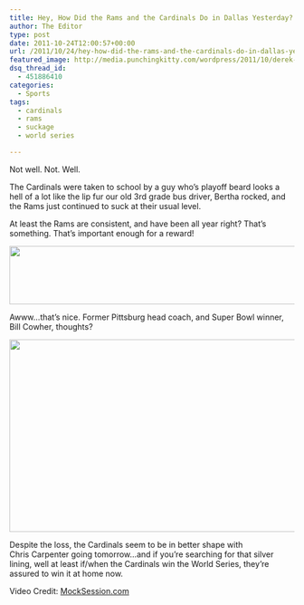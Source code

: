 ```yaml
---
title: Hey, How Did the Rams and the Cardinals Do in Dallas Yesterday?
author: The Editor
type: post
date: 2011-10-24T12:00:57+00:00
url: /2011/10/24/hey-how-did-the-rams-and-the-cardinals-do-in-dallas-yesterday/
featured_image: http://media.punchingkitty.com/wordpress/2011/10/derek-holland-mustache.jpg
dsq_thread_id:
  - 451886410
categories:
  - Sports
tags:
  - cardinals
  - rams
  - suckage
  - world series

---
```

Not well. Not. Well.

The Cardinals were taken to school by a guy who&#8217;s playoff beard looks a hell of a lot like the lip fur our old 3rd grade bus driver, Bertha rocked, and the Rams just continued to suck at their usual level.

At least the Rams are consistent, and have been all year right? That&#8217;s something. That&#8217;s important enough for a reward!

<p style="text-align: center;">
  <a href="http://twitter.com/#!/miklasz/status/127903316414967808" target="_blank"><img class="aligncenter size-full wp-image-10943" title="miklasz_rams_world_series" src="http://media.punchingkitty.com/wordpress/2011/10/miklasz_rams_world_series.jpg" alt="" width="524" height="103" /></a>
</p>

Awww&#8230;that&#8217;s nice. Former Pittsburg head coach, and Super Bowl winner, Bill Cowher, thoughts?

<p style="text-align: center;">
  <a href="http://mocksession.com/media/00000000145471ea_conv.html" rel="facebox" target="_blank"><img class="aligncenter size-full wp-image-10945" title="cowher_rams_video" src="http://media.punchingkitty.com/wordpress/2011/10/cowher_rams_video.jpg" alt="" width="575" height="340" /></a>
</p>

<p style="text-align: left;">
  Despite the loss, the Cardinals seem to be in better shape with Chris Carpenter going tomorrow&#8230;and if you&#8217;re searching for that silver lining, well at least if/when the Cardinals win the World Series, they&#8217;re assured to win it at home now.
</p>

<p style="text-align: left;">
  Video Credit: <a href="http://mocksession.com/2011/10/video-bill-cowher-blasts-rams-for-going-to-the-world-series/" target="_blank">MockSession.com</a>
</p>